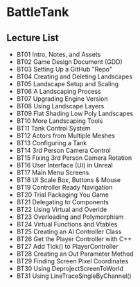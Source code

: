 # BattleTank
## Lecture List
* BT01 Intro, Notes, and Assets
* BT02 Game Design Document (GDD)
* BT03 Setting Up a GitHub "Repo"
* BT04 Creating and Deleting Landscapes
* BT05 Landscape Setup and Scaling
* BT06 A Landscaping Process
* BT07 Upgrading Engine Version
* BT08 Using Landscape Layers
* BT09 Flat Shading Low Poly Landscapes
* BT10 More Landscaping Tools
* BT11 Tank Control System
* BT12 Actors from Multiple Meshes
* BT13 Configuring a Tank
* BT14 3rd Person Camera Control
* BT15 Fixing 3rd Person Camera Rotation
* BT16 User Interface (UI) in Unreal
* BT17 Main Menu Screens
* BT18 UI Scale Box, Buttons & Mouse
* BT19 Controller Ready Navigation
* BT20 Trial Packaging You Game
* BT21 Delegating to Components
* BT22 Using Virtual and Overide
* BT23 Overloading and Polymorphism
* BT24 Virtual Functions and Vtables
* BT25 Creating an AI Controller Class
* BT26 Get the Player Controller with C++
* BT27 Add Tick() to PlayerController
* BT28 Creating an Out Parameter Method
* BT29 Finding Screen Pixel Coordinates
* BT30 Using DeprojectScreenToWorld
* BT31 Using LineTraceSingleByChannel()